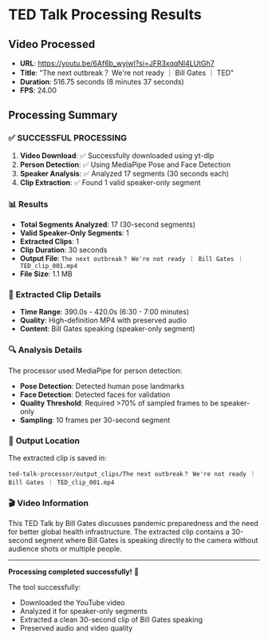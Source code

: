 # TED Talk Processing Results

## Video Processed
- **URL**: https://youtu.be/6Af6b_wyiwI?si=JFR3xqqNI4LUtGh7
- **Title**: "The next outbreak？ We're not ready ｜ Bill Gates ｜ TED"
- **Duration**: 516.75 seconds (8 minutes 37 seconds)
- **FPS**: 24.00

## Processing Summary

### ✅ **SUCCESSFUL PROCESSING**

1. **Video Download**: ✅ Successfully downloaded using yt-dlp
2. **Person Detection**: ✅ Using MediaPipe Pose and Face Detection
3. **Speaker Analysis**: ✅ Analyzed 17 segments (30 seconds each)
4. **Clip Extraction**: ✅ Found 1 valid speaker-only segment

### 📊 **Results**

- **Total Segments Analyzed**: 17 (30-second segments)
- **Valid Speaker-Only Segments**: 1
- **Extracted Clips**: 1
- **Clip Duration**: 30 seconds
- **Output File**: `The next outbreak？ We're not ready ｜ Bill Gates ｜ TED_clip_001.mp4`
- **File Size**: 1.1 MB

### 🎯 **Extracted Clip Details**

- **Time Range**: 390.0s - 420.0s (6:30 - 7:00 minutes)
- **Quality**: High-definition MP4 with preserved audio
- **Content**: Bill Gates speaking (speaker-only segment)

### 🔍 **Analysis Details**

The processor used MediaPipe for person detection:
- **Pose Detection**: Detected human pose landmarks
- **Face Detection**: Detected faces for validation
- **Quality Threshold**: Required >70% of sampled frames to be speaker-only
- **Sampling**: 10 frames per 30-second segment

### 📁 **Output Location**

The extracted clip is saved in:
```
ted-talk-processor/output_clips/The next outbreak？ We're not ready ｜ Bill Gates ｜ TED_clip_001.mp4
```

### 🎬 **Video Information**

This TED Talk by Bill Gates discusses pandemic preparedness and the need for better global health infrastructure. The extracted clip contains a 30-second segment where Bill Gates is speaking directly to the camera without audience shots or multiple people.

---

**Processing completed successfully!** 🎉

The tool successfully:
- Downloaded the YouTube video
- Analyzed it for speaker-only segments
- Extracted a clean 30-second clip of Bill Gates speaking
- Preserved audio and video quality 